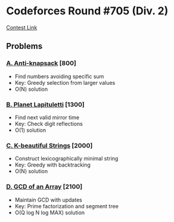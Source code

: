 # Codeforces Round #705 (Div. 2)
[Contest Link](https://codeforces.com/contest/1493)

## Problems

### [A. Anti-knapsack](https://codeforces.com/contest/1493/problem/A) [800]
- Find numbers avoiding specific sum
- Key: Greedy selection from larger values
- O(N) solution

### [B. Planet Lapituletti](https://codeforces.com/contest/1493/problem/B) [1300]
- Find next valid mirror time
- Key: Check digit reflections
- O(1) solution

### [C. K-beautiful Strings](https://codeforces.com/contest/1493/problem/C) [2000]
- Construct lexicographically minimal string
- Key: Greedy with backtracking
- O(N) solution

### [D. GCD of an Array](https://codeforces.com/contest/1493/problem/D) [2100]
- Maintain GCD with updates
- Key: Prime factorization and segment tree
- O(Q log N log MAX) solution

